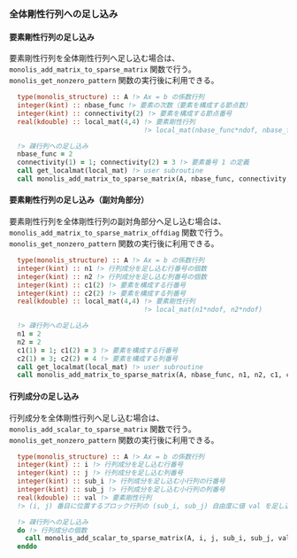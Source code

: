 

### 全体剛性行列への足し込み

#### 要素剛性行列の足し込み

要素剛性行列を全体剛性行列へ足し込む場合は、`monolis_add_matrix_to_sparse_matrix` 関数で行う。
`monolis_get_nonzero_pattern` 関数の実行後に利用できる。

```fortran
  type(monolis_structure) :: A !> Ax = b の係数行列
  integer(kint) :: nbase_func !> 要素の次数（要素を構成する節点数）
  integer(kint) :: connectivity(2) !> 要素を構成する節点番号
  real(kdouble) :: local_mat(4,4) !> 要素剛性行列
                                  !> local_mat(nbase_func*ndof, nbase_func*ndof)

  !> 疎行列への足し込み
  nbase_func = 2
  connectivity(1) = 1; connectivity(2) = 3 !> 要素番号 1 の定義
  call get_localmat(local_mat) !> user subroutine
  call monolis_add_matrix_to_sparse_matrix(A, nbase_func, connectivity, local_mat)
```

#### 要素剛性行列の足し込み（副対角部分）

要素剛性行列を全体剛性行列の副対角部分へ足し込む場合は、`monolis_add_matrix_to_sparse_matrix_offdiag` 関数で行う。
`monolis_get_nonzero_pattern` 関数の実行後に利用できる。

```fortran
  type(monolis_structure) :: A !> Ax = b の係数行列
  integer(kint) :: n1 !> 行列成分を足し込む行番号の個数
  integer(kint) :: n2 !> 行列成分を足し込む列番号の個数
  integer(kint) :: c1(2) !> 要素を構成する行番号
  integer(kint) :: c2(2) !> 要素を構成する列番号
  real(kdouble) :: local_mat(4,4) !> 要素剛性行列
                                  !> local_mat(n1*ndof, n2*ndof)

  !> 疎行列への足し込み
  n1 = 2
  n2 = 2
  c1(1) = 1; c1(2) = 3 !> 要素を構成する行番号
  c2(1) = 3; c2(2) = 4 !> 要素を構成する列番号
  call get_localmat(local_mat) !> user subroutine
  call monolis_add_matrix_to_sparse_matrix(A, nbase_func, n1, n2, c1, c2, local_mat)
```

#### 行列成分の足し込み

行列成分を全体剛性行列へ足し込む場合は、`monolis_add_scalar_to_sparse_matrix` 関数で行う。
`monolis_get_nonzero_pattern` 関数の実行後に利用できる。

```fortran
  type(monolis_structure) :: A !> Ax = b の係数行列
  integer(kint) :: i !> 行列成分を足し込む行番号
  integer(kint) :: j !> 行列成分を足し込む列番号
  integer(kint) :: sub_i !> 行列成分を足し込む小行列の行番号
  integer(kint) :: sub_j !> 行列成分を足し込む小行列の列番号
  real(kdouble) :: val !> 要素剛性行列
  !> (i, j) 番目に位置するブロック行列の (sub_i, sub_j) 自由度に値 val を足し込む

  !> 疎行列への足し込み
  do !> 行列成分の個数
    call monolis_add_scalar_to_sparse_matrix(A, i, j, sub_i, sub_j, val)
  enddo
```

